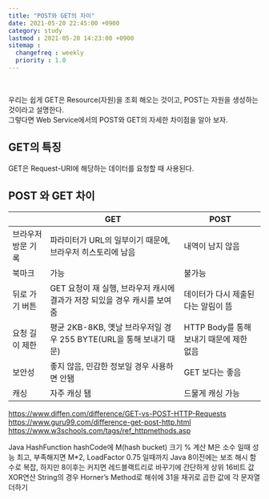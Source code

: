 ```yaml
---
title: "POST와 GET의 차이"
date: 2021-05-20 22:45:00 +0900
category: study
lastmod : 2021-05-20 14:23:00 +0900
sitemap :
  changefreq : weekly
  priority : 1.0
---
```


<br>

우리는 쉽게 GET은 Resource(자원)을 조회 해오는 것이고, POST는 자원을 생성하는 것이라고 설명한다.  
그렇다면 Web Service에서의 POST와 GET의 자세한 차이점을 알아 보자.  

## GET의 특징

GET은 Request-URI에 해당하는 데이터를 요청할 때 사용된다.

## POST 와 GET 차이

|  | GET | POST |
|----|----|----|
| 브라우저 방문 기록 | 파라미터가 URL의 일부이기 때문에, 브라우저 히스토리에 남음 | 내역이 남지 않음 |
| 북마크 | 가능 | 불가능 |
| 뒤로 가기 버튼 | GET 요청이 재 실행, 브라우저 캐시에 결과가 저장 되있을 경우 캐시를 보여줌 | 데이터가 다시 제출된다는 알림이 뜸 |
| 요청 길이 제한 | 평균 2KB-8KB, 옛날 브라우저일 경우 255 BYTE(URL을 통해 보내기 때문) | HTTP Body를 통해 보내기 때문에 제한 없음 |
| 보안성 | 좋지 않음, 민감한 정보일 경우 사용하면 안됌 | GET 보다는 좋음 |
| 캐싱 | 자주 캐싱 됌 | 드물게 캐싱 가능 |

https://www.diffen.com/difference/GET-vs-POST-HTTP-Requests
https://www.guru99.com/difference-get-post-http.html
https://www.w3schools.com/tags/ref_httpmethods.asp

Java HashFunction
hashCode에 M(hash bucket) 크기 % 계산
M은 소수 일때 성능 최고, 부족해지면 M*2, LoadFactor 0.75 일때까지
Java 8이전에는 보조 해시 함수로 복잡, 하지만 8이후는 커지면 레드블랙트리로 바꾸기에 간단하게 상위 16비트 값 XOR연산
String의 경우 Horner’s Method로 해쉬에 31을 재귀로 곱한 값에 각 문자열 더하기

